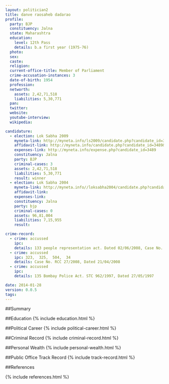 ```yaml
---
layout: politician2
title: danve raosaheb dadarao
profile: 
  party: BJP
  constituency: Jalna
  state: Maharashtra
  education: 
    level: 12th Pass
    details: b.a first year (1975-76)
  photo: 
  sex: 
  caste: 
  religion: 
  current-office-title: Member of Parliament
  crime-accusation-instances: 3
  date-of-birth: 1954
  profession: 
  networth: 
    assets: 2,42,71,518
    liabilities: 5,30,771
  pan: 
  twitter: 
  website: 
  youtube-interview: 
  wikipedia: 

candidature: 
  - election: Lok Sabha 2009
    myneta-link: http://myneta.info/ls2009/candidate.php?candidate_id=3489
    affidavit-link: http://myneta.info/candidate.php?candidate_id=3489&scan=original
    expenses-link: http://myneta.info/expense.php?candidate_id=3489
    constituency: Jalna 
    party: BJP
    criminal-cases: 3
    assets: 2,42,71,518
    liabilities: 5,30,771
    result: winner 
  - election: Lok Sabha 2004
    myneta-link: http://myneta.info//loksabha2004/candidate.php?candidate_id=2409
    affidavit-link: 
    expenses-link: 
    constituency: Jalna 
    party: bjp
    criminal-cases: 0
    assets: 96,81,004
    liabilities: 7,15,955
    result:  

crime-record: 
  - crime: accussed
    ipc: 
    details: 133 people representation act. Dated 02/06/2008, Case No. STC 210/2008 
  - crime: accussed
    ipc: 323,  325,  504,  34
    details: Case No. RCC 27/2008, Dated 21/04/2008 
  - crime: accussed
    ipc: 
    details: 135 Bombay Police Act. STC 962/1997, Dated 27/05/1997 

date: 2014-01-28
version: 0.0.5
tags: 
---
```

##Summary


##Education
{% include education.html %}


##Political Career
{% include political-career.html %}


##Criminal Record
{% include criminal-record.html %}


##Personal Wealth
{% include personal-wealth.html %}


##Public Office Track Record
{% include track-record.html %}


##References


{% include references.html %}